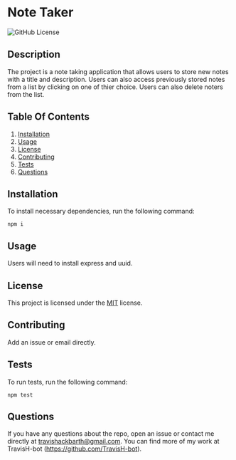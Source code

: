 # Note Taker

![GitHub License](https://img.shields.io/badge/license-MIT-green.svg)

## Description

The project is a note taking application that allows users to store new notes with a title and description. Users can also access previously stored notes from a list by clicking on one of thier choice. Users can also delete noters from the list.

## Table Of Contents

1. [Installation](#installation)
2. [Usage](#usage)
3. [License](#license)
4. [Contributing](#contributing)
5. [Tests](#tests)
6. [Questions](#questions)

## Installation

To install necessary dependencies, run the following command:

```
npm i
```

## Usage

Users will need to install express and uuid.

## License

This project is licensed under the [MIT](https://choosealicense.com/licenses/mit/) license.

## Contributing

Add an issue or email directly.

## Tests

To run tests, run the following command:

```
npm test
```

## Questions

If you have any questions about the repo, open an issue or contact me directly at travishackbarth@gmail.com. You can find more of my work at TravisH-bot (https://github.com/TravisH-bot).
